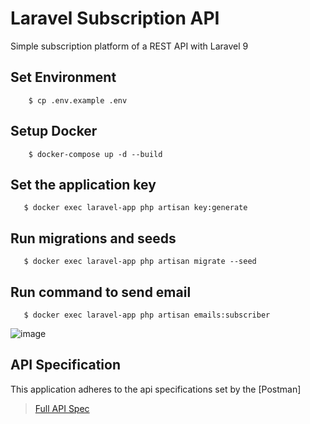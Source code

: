 # Laravel Subscription API

Simple subscription platform of a REST API with Laravel 9

## Set Environment

```
    $ cp .env.example .env
```

## Setup Docker

```
    $ docker-compose up -d --build     
```

## Set the application key

```
   $ docker exec laravel-app php artisan key:generate
```

## Run migrations and seeds

```
   $ docker exec laravel-app php artisan migrate --seed
```

## Run command to send email 

```
   $ docker exec laravel-app php artisan emails:subscriber
```

![image](https://user-images.githubusercontent.com/103549080/188579142-0d2516e7-b31d-4903-808e-c5d08b1c0e44.png)


## API Specification

This application adheres to the api specifications set by the [Postman]

> [Full API Spec](https://documenter.getpostman.com/view/8006043/VV4zNuF6)

